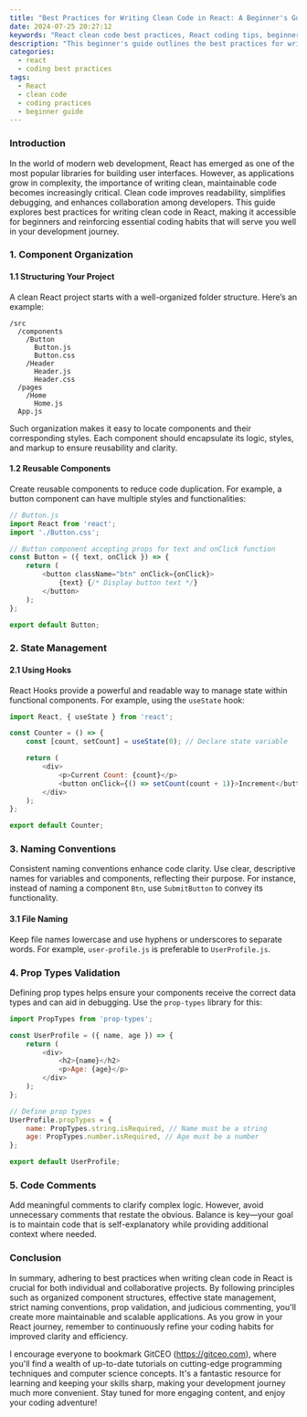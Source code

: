 ```yaml
---
title: "Best Practices for Writing Clean Code in React: A Beginner's Guide"
date: 2024-07-25 20:27:12
keywords: "React clean code best practices, React coding tips, beginner React guide, writing structured React code"
description: "This beginner's guide outlines the best practices for writing clean code in React. Tailored for newcomers, it provides a comprehensive approach to structuring React applications for readability and maintainability. Learn effective strategies such as component organization, state management, and adhering to naming conventions to enhance your coding practices. Each section includes practical examples and code snippets that can be applied directly to your projects, fostering a deeper understanding of how to create efficient React applications. By adopting these best practices, you'll not only improve your coding skills but also contribute to better collaboration and project sustainability in team environments."
categories:
  - react
  - coding best practices
tags:
  - React
  - clean code
  - coding practices
  - beginner guide
---
```


### Introduction

In the world of modern web development, React has emerged as one of the most popular libraries for building user interfaces. However, as applications grow in complexity, the importance of writing clean, maintainable code becomes increasingly critical. Clean code improves readability, simplifies debugging, and enhances collaboration among developers. This guide explores best practices for writing clean code in React, making it accessible for beginners and reinforcing essential coding habits that will serve you well in your development journey.

<!-- more -->

### 1. Component Organization

#### 1.1 Structuring Your Project

A clean React project starts with a well-organized folder structure. Here’s an example:

```
/src
  /components
    /Button
      Button.js
      Button.css
    /Header
      Header.js
      Header.css
  /pages
    /Home
      Home.js
  App.js
```

Such organization makes it easy to locate components and their corresponding styles. Each component should encapsulate its logic, styles, and markup to ensure reusability and clarity.

#### 1.2 Reusable Components

Create reusable components to reduce code duplication. For example, a button component can have multiple styles and functionalities:

```javascript
// Button.js
import React from 'react';
import './Button.css';

// Button component accepting props for text and onClick function
const Button = ({ text, onClick }) => {
    return (
        <button className="btn" onClick={onClick}>
            {text} {/* Display button text */}
        </button>
    );
};

export default Button;
```

### 2. State Management

#### 2.1 Using Hooks

React Hooks provide a powerful and readable way to manage state within functional components. For example, using the `useState` hook:

```javascript
import React, { useState } from 'react';

const Counter = () => {
    const [count, setCount] = useState(0); // Declare state variable

    return (
        <div>
            <p>Current Count: {count}</p>
            <button onClick={() => setCount(count + 1)}>Increment</button> {/* Increment count */}
        </div>
    );
};

export default Counter;
```

### 3. Naming Conventions

Consistent naming conventions enhance code clarity. Use clear, descriptive names for variables and components, reflecting their purpose. For instance, instead of naming a component `Btn`, use `SubmitButton` to convey its functionality.

#### 3.1 File Naming

Keep file names lowercase and use hyphens or underscores to separate words. For example, `user-profile.js` is preferable to `UserProfile.js`.

### 4. Prop Types Validation

Defining prop types helps ensure your components receive the correct data types and can aid in debugging. Use the `prop-types` library for this:

```javascript
import PropTypes from 'prop-types';

const UserProfile = ({ name, age }) => {
    return (
        <div>
            <h2>{name}</h2>
            <p>Age: {age}</p>
        </div>
    );
};

// Define prop types
UserProfile.propTypes = {
    name: PropTypes.string.isRequired, // Name must be a string
    age: PropTypes.number.isRequired, // Age must be a number
};

export default UserProfile;
```

### 5. Code Comments

Add meaningful comments to clarify complex logic. However, avoid unnecessary comments that restate the obvious. Balance is key—your goal is to maintain code that is self-explanatory while providing additional context where needed.

### Conclusion

In summary, adhering to best practices when writing clean code in React is crucial for both individual and collaborative projects. By following principles such as organized component structures, effective state management, strict naming conventions, prop validation, and judicious commenting, you'll create more maintainable and scalable applications. As you grow in your React journey, remember to continuously refine your coding habits for improved clarity and efficiency.

I encourage everyone to bookmark GitCEO (https://gitceo.com), where you'll find a wealth of up-to-date tutorials on cutting-edge programming techniques and computer science concepts. It's a fantastic resource for learning and keeping your skills sharp, making your development journey much more convenient. Stay tuned for more engaging content, and enjoy your coding adventure!